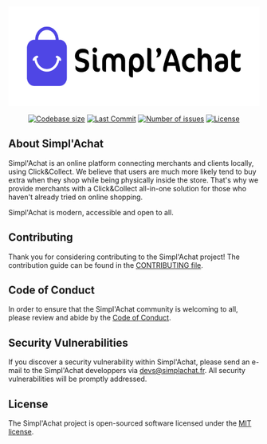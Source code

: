 <p align="center"><a href="https://simplachat.fr"><img src="https://raw.githubusercontent.com/simplachat/simplachat/main/public/images/logo.png" alt="Simpl'Achat Logo" height="200px"></a></p>

<p align="center">
<a href="https://travis-ci.org/laravel/framework"><img src="https://img.shields.io/github/languages/code-size/simplachat/simplachat" alt="Codebase size"></a>
<a href="https://packagist.org/packages/laravel/framework"><img src="https://img.shields.io/github/last-commit/simplachat/simplachat" alt="Last Commit"></a>
<a href="https://packagist.org/packages/laravel/framework"><img src="https://img.shields.io/github/issues/simplachat/simplachat" alt="Number of issues"></a>
<a href="https://packagist.org/packages/laravel/framework"><img src="https://img.shields.io/github/license/simplachat/simplachat" alt="License"></a>
</p>

## About Simpl'Achat

Simpl'Achat is an online platform connecting merchants and clients locally, using Click&Collect. We believe that users are much more likely tend to buy extra when they shop while being physically inside the store. That's why we provide merchants with a Click&Collect all-in-one solution for those who haven't already tried on online shopping.

Simpl'Achat is modern, accessible and open to all.

## Contributing

Thank you for considering contributing to the Simpl'Achat project! The contribution guide can be found in the [CONTRIBUTING file](https://github.com/simplachat/simplachat/blob/main/.github/CONTRIBUTING.md).

## Code of Conduct

In order to ensure that the Simpl'Achat community is welcoming to all, please review and abide by the [Code of Conduct](https://github.com/simplachat/simplachat/blob/main/.github/CODE_OF_CONDUCT.md).

## Security Vulnerabilities

If you discover a security vulnerability within Simpl'Achat, please send an e-mail to the Simpl'Achat developpers via [devs@simplachat.fr](mailto:devs@simplachat.fr). All security vulnerabilities will be promptly addressed.

## License

The Simpl'Achat project is open-sourced software licensed under the [MIT license](https://opensource.org/licenses/MIT).

